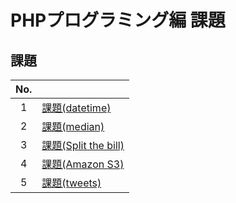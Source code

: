 # PHPプログラミング編 課題

## 課題

| No. |  |
| :---: | --- |
| 1 | [課題(datetime)](./datetime/index.md) |
| 2 | [課題(median)](./median/index.md) |
| 3 | [課題(Split the bill)](./split-the-bill/index.md) |
| 4 | [課題(Amazon S3)](./amazon-s3/index.md) |
| 5 | [課題(tweets)](./tweets/index.md) |
